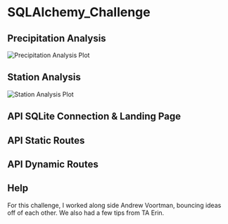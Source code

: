 # SQLAlchemy_Challenge

## Precipitation Analysis
![Precipitation Analysis Plot](https://github.com/Expopanda/SQLAlchemy_Challenge/assets/143106240/b024f5df-632a-45c4-9ac9-c38514353354)

## Station Analysis
![Station Analysis Plot](https://github.com/Expopanda/SQLAlchemy_Challenge/assets/143106240/0b32526e-86ae-431e-b9c7-7bed8ed9be89)

## API SQLite Connection & Landing Page


## API Static Routes


## API Dynamic Routes


## Help
For this challenge, I worked along side Andrew Voortman, bouncing ideas off of each other. We also had a few tips from TA Erin. 
